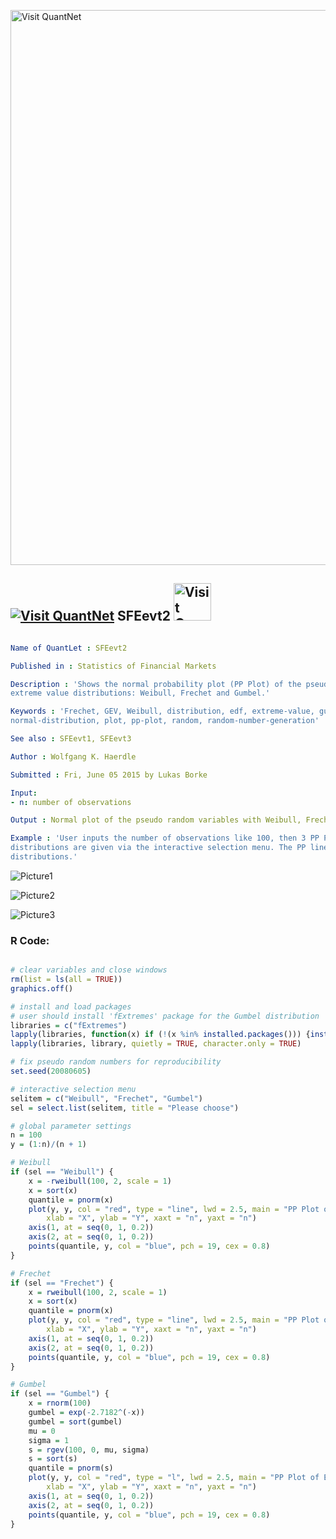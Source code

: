 
[<img src="https://github.com/QuantLet/Styleguide-and-FAQ/blob/master/pictures/banner.png" width="888" alt="Visit QuantNet">](http://quantlet.de/)

## [<img src="https://github.com/QuantLet/Styleguide-and-FAQ/blob/master/pictures/qloqo.png" alt="Visit QuantNet">](http://quantlet.de/) **SFEevt2** [<img src="https://github.com/QuantLet/Styleguide-and-FAQ/blob/master/pictures/QN2.png" width="60" alt="Visit QuantNet 2.0">](http://quantlet.de/)

```yaml

Name of QuantLet : SFEevt2

Published in : Statistics of Financial Markets

Description : 'Shows the normal probability plot (PP Plot) of the pseudo random variables with
extreme value distributions: Weibull, Frechet and Gumbel.'

Keywords : 'Frechet, GEV, Weibull, distribution, edf, extreme-value, gumbel, normal,
normal-distribution, plot, pp-plot, random, random-number-generation'

See also : SFEevt1, SFEevt3

Author : Wolfgang K. Haerdle

Submitted : Fri, June 05 2015 by Lukas Borke

Input: 
- n: number of observations

Output : Normal plot of the pseudo random variables with Weibull, Frechet and Gumbel distributions.

Example : 'User inputs the number of observations like 100, then 3 PP Plots of the random
distributions are given via the interactive selection menu. The PP line shows the difference of the
distributions.'

```

![Picture1](SFEevt2_1-1.png)

![Picture2](SFEevt2_2-1.png)

![Picture3](SFEevt2_3-1.png)


### R Code:
```r

# clear variables and close windows
rm(list = ls(all = TRUE))
graphics.off()

# install and load packages
# user should install 'fExtremes' package for the Gumbel distribution
libraries = c("fExtremes")
lapply(libraries, function(x) if (!(x %in% installed.packages())) {install.packages(x)} )
lapply(libraries, library, quietly = TRUE, character.only = TRUE)

# fix pseudo random numbers for reproducibility
set.seed(20080605)

# interactive selection menu
selitem = c("Weibull", "Frechet", "Gumbel")
sel = select.list(selitem, title = "Please choose")

# global parameter settings
n = 100
y = (1:n)/(n + 1)

# Weibull
if (sel == "Weibull") {
    x = -rweibull(100, 2, scale = 1)
    x = sort(x)
    quantile = pnorm(x)
    plot(y, y, col = "red", type = "line", lwd = 2.5, main = "PP Plot of Extreme Value - Weibull", 
        xlab = "X", ylab = "Y", xaxt = "n", yaxt = "n")
    axis(1, at = seq(0, 1, 0.2))
    axis(2, at = seq(0, 1, 0.2))
    points(quantile, y, col = "blue", pch = 19, cex = 0.8)
}

# Frechet
if (sel == "Frechet") {
    x = rweibull(100, 2, scale = 1)
    x = sort(x)
    quantile = pnorm(x)
    plot(y, y, col = "red", type = "line", lwd = 2.5, main = "PP Plot of Extreme Value - Frechet", 
        xlab = "X", ylab = "Y", xaxt = "n", yaxt = "n")
    axis(1, at = seq(0, 1, 0.2))
    axis(2, at = seq(0, 1, 0.2))
    points(quantile, y, col = "blue", pch = 19, cex = 0.8)
}

# Gumbel
if (sel == "Gumbel") {
    x = rnorm(100)
    gumbel = exp(-2.7182^(-x))
    gumbel = sort(gumbel)
    mu = 0
    sigma = 1
    s = rgev(100, 0, mu, sigma)
    s = sort(s)
    quantile = pnorm(s)
    plot(y, y, col = "red", type = "l", lwd = 2.5, main = "PP Plot of Extreme Value - Gumbel", 
        xlab = "X", ylab = "Y", xaxt = "n", yaxt = "n")
    axis(1, at = seq(0, 1, 0.2))
    axis(2, at = seq(0, 1, 0.2))
    points(quantile, y, col = "blue", pch = 19, cex = 0.8)
} 

```

